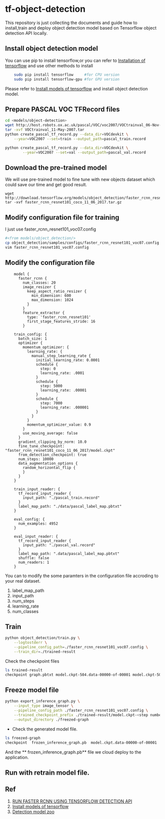 # tf-object-detection
This repository is just collecting the documents and guide how to install,train and deploy object detection model based on Tensorflow object detection API locally.

## Install object detection model
You can use pip to install tensorflow,or you can refer to [Installation of tensorflow](https://www.tensorflow.org/install/install_linux) and use other methods to install
```bash
    sudo pip install tensorflow     #for CPU version
    sudo pip install tensorflow-gpu #for GPU version
```
Please refer to [Install models of tensorflow](https://github.com/tensorflow/models/blob/master/object_detection/g3doc/installation.md) and install object detection model.

## Prepare PASCAL VOC TFRecord files
```bash
cd <models/object-detection>
wget http://host.robots.ox.ac.uk/pascal/VOC/voc2007/VOCtrainval_06-Nov-2007.tar
tar -xvf VOCtrainval_11-May-2007.tar
python create_pascal_tf_record.py --data_dir=VOCdevkit \
    --year=VOC2007 --set=train --output_path=pascal_train.record

python create_pascal_tf_record.py --data_dir=VOCdevkit \
        --year=VOC2007 --set=val --output_path=pascal_val.record
```

## Download the pre-trained model
We will use pre-trained model to fine tune with new objects dataset which could save our time and get good result.
```
wget http://download.tensorflow.org/models/object_detection/faster_rcnn_resnet101_coco_11_06_2017.tar.gz
tar -xvf faster_rcnn_resnet101_coco_11_06_2017.tar.gz
```

## Modify configuration file for training
I just use faster_rcnn_resnet101_voc07.config 
```bash
#<from models/object_detection/>
cp object_detection/samples/configs/faster_rcnn_resnet101_voc07.config .
vim faster_rcnn_resnet101_voc07.config
```

## Modify the configuration file
```
    model {
      faster_rcnn {
        num_classes: 20
        image_resizer {
          keep_aspect_ratio_resizer {
            min_dimension: 600
            max_dimension: 1024
          }
        }
        feature_extractor {
          type: 'faster_rcnn_resnet101'
          first_stage_features_stride: 16
        }
    
    train_config: {
      batch_size: 1
      optimizer {
        momentum_optimizer: {
          learning_rate: {
            manual_step_learning_rate {
              initial_learning_rate: 0.0001
              schedule {
                step: 0
                learning_rate: .0001
              }
              schedule {
                step: 5000
                learning_rate: .00001
              }
              schedule {
                step: 7000
                learning_rate: .000001
              }
            }
          }
          momentum_optimizer_value: 0.9
        }
        use_moving_average: false
      }
      gradient_clipping_by_norm: 10.0
      fine_tune_checkpoint: "faster_rcnn_resnet101_coco_11_06_2017/model.ckpt"
      from_detection_checkpoint: true
      num_steps: 10000
      data_augmentation_options {
        random_horizontal_flip {
        }
      }
    }
    
    train_input_reader: {
      tf_record_input_reader {
        input_path: "./pascal_train.record"
      }
      label_map_path: "./data/pascal_label_map.pbtxt"
    }
    
    eval_config: {
      num_examples: 4952
    }
    
    eval_input_reader: {
      tf_record_input_reader {
        input_path: "./pascal_val.record"
      }
      label_map_path: ".data/pascal_label_map.pbtxt"
      shuffle: false
      num_readers: 1
    }
```
You can to modify the some paramters in the configuration file accroding to your real dataset.
1. label_map_path
2. input_path
3. num_steps
4. learning_rate
5. num_classes 

## Train

```bash
python object_detection/train.py \
    --logtostderr \
    --pipeline_config_path=./faster_rcnn_resnet101_voc07.config \
    --train_dir=./trained-result
```
Check the checkpoint files
```bash
ls trained-result
checkpoint graph.pbtxt model.ckpt-504.data-00000-of-00001 model.ckpt-504.index model.ckpt-504.meta
```

## Freeze model file
```bash
python export_inference_graph.py \
    --input_type image_tensor \
    --pipeline_config_path ./faster_rcnn_resnet101_voc07.config \
    --trained_checkpoint_prefix ./trained-result/model.ckpt-<step number> \
    --output_directory ./freezed-graph
```
* Check the generated model file.
```bash
ls freezed-graph
checkpoint  frozen_inference_graph.pb  model.ckpt.data-00000-of-00001  model.ckpt.index  model.ckpt.meta  saved_model
```
And the ** frozen_inference_graph.pb** file we cloud deploy to the application.


## Run with retrain model file.



## Ref
1. [RUN FASTER RCNN USING TENSORFLOW DETECTION API](https://data-sci.info/2017/06/27/run-faster-rcnn-tensorflow-detection-api/)
2. [Install models of tensorflow](https://github.com/tensorflow/models/blob/master/object_detection/g3doc/installation.md)
3. [Detection model zoo ](https://github.com/tensorflow/models/blob/master/object_detection/g3doc/detection_model_zoo.md)
